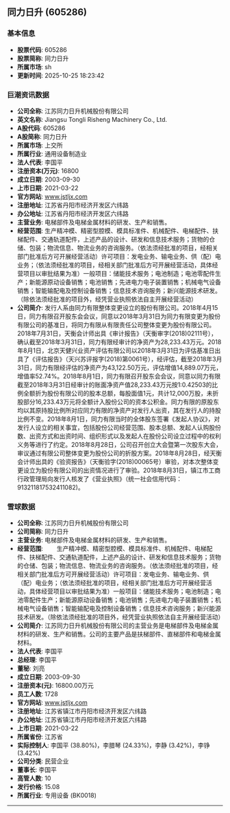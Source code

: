 ## 同力日升 (605286)

### 基本信息

- **股票代码**: 605286
- **股票简称**: 同力日升
- **所属市场**: sh
- **更新时间**: 2025-10-25 18:23:42

### 巨潮资讯数据

- **公司全称**: 江苏同力日升机械股份有限公司
- **英文名称**: Jiangsu Tongli Risheng Machinery Co., Ltd.
- **A股代码**: 605286
- **A股简称**: 同力日升
- **所属市场**: 上交所
- **所属行业**: 通用设备制造业
- **法人代表**: 李国平
- **注册资本(万元)**: 16800
- **成立日期**: 2003-09-30
- **上市日期**: 2021-03-22
- **官方网站**: www.jstljx.com
- **注册地址**: 江苏省丹阳市经济开发区六纬路
- **办公地址**: 江苏省丹阳市经济开发区六纬路
- **主营业务**: 电梯部件及电梯金属材料的研发、生产和销售。
- **经营范围**: 生产精冲模、精密型腔模、模具标准件、机械配件、电梯配件、扶梯配件、交通轨道配件，上述产品的设计、研发和信息技术服务；货物的仓储、包装；物流信息、物流业务的咨询服务。（依法须经批准的项目，经相关部门批准后方可开展经营活动）许可项目：发电业务、输电业务、供（配）电业务；（依法须经批准的项目，经相关部门批准后方可开展经营活动，具体经营项目以审批结果为准）一般项目：储能技术服务；电池制造；电池零配件生产；新能源原动设备销售；电池销售；先进电力电子装置销售；机械电气设备销售；智能输配电及控制设备销售；信息技术咨询服务；新兴能源技术研发。（除依法须经批准的项目外，经凭营业执照依法自主开展经营活动）
- **公司简介**: 发行人系由同力有限整体变更设立的股份有限公司。2018年4月15日，同力有限召开股东会会议，同意以2018年3月31日为同力有限变更为股份有限公司的基准日，将同力有限从有限责任公司整体变更为股份有限公司。2018年7月31日，天衡会计师出具《审计报告》（天衡审字(2018)02111号），确认截至2018年3月31日，同力有限经审计的净资产为28,233.43万元。2018年8月1日，北京天健兴业资产评估有限公司以2018年3月31日为评估基准日出具了《评估报告》（天兴苏评报字(2018)第0061号），经评估，截至2018年3月31日，同力有限经评估的净资产为43,122.50万元，评估增值14,889.07万元，增值率52.74%。2018年8月1日，同力有限召开股东会会议，同意以同力有限截至2018年3月31日经审计的账面净资产值28,233.43万元按1:0.42503的比例全额折为股份有限公司的股本总额，每股面值1元，共计12,000万股，未折股部分16,233.43万元将全额计入股份公司的资本公积金。同力有限的原股东均以其原持股比例所对应同力有限的净资产对发行人出资，其在发行人的持股比例不变。2018年8月1日，同力有限当时的全体股东签署《发起人协议》，对发行人设立的相关事宜，包括股份公司经营范围、股本总额、发起人认购股份数、出资方式和出资时间、组织形式以及发起人在股份公司设立过程中的权利义务等进行了约定。2018年8月28日，公司召开创立大会暨第一次股东大会，审议通过有限公司整体变更为股份公司的折股方案。2018年8月28日，经天衡会计师出具的《验资报告》（天衡验字(2018)00065号）审验，对本次整体变更设立为股份有限公司的出资情况进行了审验。2018年8月31日，镇江市工商行政管理局向发行人核发了《营业执照》（统一社会信用代码：913211817532411082)。

### 雪球数据

- **公司全称**: 江苏同力日升机械股份有限公司
- **公司简称**: 同力日升
- **主营业务**: 电梯部件及电梯金属材料的研发、生产和销售。
- **经营范围**: 　　生产精冲模、精密型腔模、模具标准件、机械配件、电梯配件、扶梯配件、交通轨道配件，上述产品的设计、研发和信息技术服务；货物的仓储、包装；物流信息、物流业务的咨询服务。（依法须经批准的项目，经相关部门批准后方可开展经营活动）许可项目：发电业务、输电业务、供（配）电业务；（依法须经批准的项目，经相关部门批准后方可开展经营活动，具体经营项目以审批结果为准）一般项目：储能技术服务；电池制造；电池零配件生产；新能源原动设备销售；电池销售；先进电力电子装置销售；机械电气设备销售；智能输配电及控制设备销售；信息技术咨询服务；新兴能源技术研发。（除依法须经批准的项目外，经凭营业执照依法自主开展经营活动）
- **公司简介**: 江苏同力日升机械股份有限公司的主营业务是电梯部件及电梯金属材料的研发、生产和销售。公司的主要产品是扶梯部件、直梯部件和电梯金属材料。
- **法人代表**: 李国平
- **总经理**: 李国平
- **董秘**: 刘亮
- **成立日期**: 2003-09-30
- **注册资本(元)**: 16800.00万元
- **员工人数**: 1728
- **官方网站**: www.jstljx.com
- **注册地址**: 江苏省镇江市丹阳市经济开发区六纬路
- **办公地址**: 江苏省镇江市丹阳市经济开发区六纬路
- **上市日期**: 2021-03-22
- **所属省份**: 江苏省
- **实际控制人**: 李国平 (38.80%)，李腊琴 (24.33%)，李静 (3.42%)，李铮 (3.42%)
- **公司分类**: 民营企业
- **董事长**: 李国平
- **高管人数**: 10
- **发行价格**: 15.08
- **所属行业**: 专用设备 (BK0018)

---